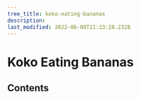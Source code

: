 ```yaml
---
tree_title: koko-eating-bananas
description: 
last_modified: 2022-06-09T21:23:28.2328
---
```


# Koko Eating Bananas

## Contents
